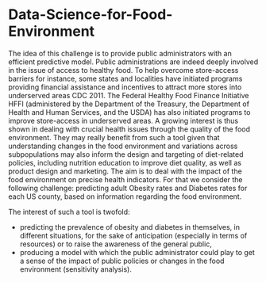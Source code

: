 # Data-Science-for-Food-Environment

The idea of this challenge is to provide public administrators with an efficient predictive model.
Public administrations are indeed deeply involved in the issue of access to healthy food. To help overcome store-access barriers for instance, some states and localities have initiated programs providing financial assistance and incentives to attract more stores into underserved areas CDC 2011. The Federal Healthy Food Finance Initiative HFFI (admin­istered by the Department of the Treasury, the Department of Health and Human Services, and the USDA) has also initiated programs to improve store-access in underserved areas. A growing interest is thus shown in dealing with crucial health issues through the quality of the food environment.
They may really benefit from such a tool given that understanding changes in the food environment and variations across subpopulations may also inform the design and targeting of diet-related policies, including nutrition education to improve diet quality, as well as product design and marketing.
The aim is to deal with the impact of the food environment on precise health indicators. For that we consider the following challenge: predicting adult Obesity rates and Diabetes rates for each US county, based on information regarding the food environment.

The interest of such a tool is twofold:
  - predicting the prevalence of obesity and diabetes in themselves, in different situations, for the sake of anticipation (especially in terms of resources) or to raise the awareness of the general public,
  - producing a model with which the public administrator could play to get a sense of the impact of public policies or changes in the food environment (sensitivity analysis).
